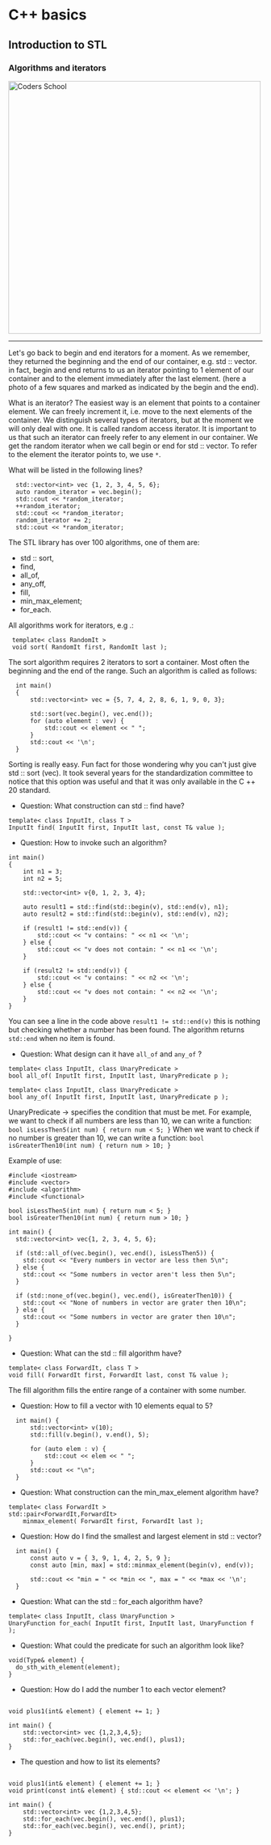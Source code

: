 <!-- .slide: data-background="#111111" -->

# C++ basics

## Introduction to STL

### Algorithms and iterators

<a href="https://coders.school">
    <img width="500" data-src="../coders_school_logo.png" alt="Coders School" class="plain">
</a>

___

Let's go back to begin and end iterators for a moment. As we remember, they returned the beginning and the end of our container, e.g. std :: vector.
in fact, begin and end returns to us an iterator pointing to 1 element of our container and to the element immediately after the last element. (here a photo of a few squares and marked as indicated by the begin and the end).

What is an iterator? The easiest way is an element that points to a container element. We can freely increment it, i.e. move to the next elements of the container. We distinguish several types of iterators, but at the moment we will only deal with one.
It is called random access iterator. It is important to us that such an iterator can freely refer to any element in our container. We get the random iterator when we call begin or end for std :: vector. To refer to the element the iterator points to, we use `*`.

What will be listed in the following lines?
```
  std::vector<int> vec {1, 2, 3, 4, 5, 6};
  auto random_iterator = vec.begin();
  std::cout << *random_iterator;
  ++random_iterator;
  std::cout << *random_iterator;
  random_iterator += 2;
  std::cout << *random_iterator;
```

The STL library has over 100 algorithms, one of them are:
  * std :: sort,
  * find,
  * all_of,
  * any_off,
  * fill,
  * min_max_element;
  * for_each.
 
 All algorithms work for iterators, e.g .:
 ```
  template< class RandomIt >
  void sort( RandomIt first, RandomIt last );
```
The sort algorithm requires 2 iterators to sort a container. Most often the beginning and the end of the range. Such an algorithm is called as follows:
```
  int main()
  {
      std::vector<int> vec = {5, 7, 4, 2, 8, 6, 1, 9, 0, 3}; 

      std::sort(vec.begin(), vec.end());
      for (auto element : vev) {
          std::cout << element << " ";
      }   
      std::cout << '\n';
  }
```
Sorting is really easy. Fun fact for those wondering why you can't just give std :: sort (vec).
It took several years for the standardization committee to notice that this option was useful and that it was only available in the C ++ 20 standard.

- Question: What construction can std :: find have?

```
template< class InputIt, class T >
InputIt find( InputIt first, InputIt last, const T& value );
```

- Question: How to invoke such an algorithm?

```
int main()
{
    int n1 = 3;
    int n2 = 5;
 
    std::vector<int> v{0, 1, 2, 3, 4};
 
    auto result1 = std::find(std::begin(v), std::end(v), n1);
    auto result2 = std::find(std::begin(v), std::end(v), n2);
 
    if (result1 != std::end(v)) {
        std::cout << "v contains: " << n1 << '\n';
    } else {
        std::cout << "v does not contain: " << n1 << '\n';
    }
 
    if (result2 != std::end(v)) {
        std::cout << "v contains: " << n2 << '\n';
    } else {
        std::cout << "v does not contain: " << n2 << '\n';
    }
}
```

You can see a line in the code above `result1 != std::end(v)` this is nothing but checking whether a number has been found.
The algorithm returns `std::end` when no item is found.

- Question: What design can it have `all_of` and `any_of` ?

```
template< class InputIt, class UnaryPredicate >
bool all_of( InputIt first, InputIt last, UnaryPredicate p );
```
```
template< class InputIt, class UnaryPredicate >
bool any_of( InputIt first, InputIt last, UnaryPredicate p );
```

UnaryPredicate -> specifies the condition that must be met. For example, we want to check if all numbers are less than 10, we can write a function: `bool isLessThen5(int num) { return num < 5; }`
When we want to check if no number is greater than 10, we can write a function: `bool isGreaterThen10(int num) { return num > 10; }`

Example of use:
```
#include <iostream>
#include <vector>
#include <algorithm>
#include <functional>

bool isLessThen5(int num) { return num < 5; }
bool isGreaterThen10(int num) { return num > 10; }

int main() {
  std::vector<int> vec{1, 2, 3, 4, 5, 6};
  
  if (std::all_of(vec.begin(), vec.end(), isLessThen5)) {
    std::cout << "Every numbers in vector are less then 5\n";
  } else {
    std::cout << "Some numbers in vector aren't less then 5\n";
  }

  if (std::none_of(vec.begin(), vec.end(), isGreaterThen10)) {
    std::cout << "None of numbers in vector are grater then 10\n";
  } else {
    std::cout << "Some numbers in vector are grater then 10\n";
  }

}
```

- Question: What can the std :: fill algorithm have?
```
template< class ForwardIt, class T >
void fill( ForwardIt first, ForwardIt last, const T& value );
```

The fill algorithm fills the entire range of a container with some number.
- Question: How to fill a vector with 10 elements equal to 5?
```
  int main() {
      std::vector<int> v(10);
      std::fill(v.begin(), v.end(), 5);

      for (auto elem : v) {
          std::cout << elem << " ";
      }
      std::cout << "\n";
  }
```

- Question: What construction can the min_max_element algorithm have?
```
template< class ForwardIt >
std::pair<ForwardIt,ForwardIt>
    minmax_element( ForwardIt first, ForwardIt last );
```
- Question: How do I find the smallest and largest element in std :: vector?
```
  int main() {
      const auto v = { 3, 9, 1, 4, 2, 5, 9 };
      const auto [min, max] = std::minmax_element(begin(v), end(v));

      std::cout << "min = " << *min << ", max = " << *max << '\n';
  }
```

- Question: What can the std :: for_each algorithm have?
```
template< class InputIt, class UnaryFunction >
UnaryFunction for_each( InputIt first, InputIt last, UnaryFunction f );
```
- Question: What could the predicate for such an algorithm look like?
```
void(Type& element) {
  do_sth_with_element(element);
}
```
- Question: How do I add the number 1 to each vector element?
```

void plus1(int& element) { element += 1; }

int main() {
    std::vector<int> vec {1,2,3,4,5};
    std::for_each(vec.begin(), vec.end(), plus1);
}
```
- The question and how to list its elements?
```

void plus1(int& element) { element += 1; }
void print(const int& element) { std::cout << element << '\n'; }

int main() {
    std::vector<int> vec {1,2,3,4,5};
    std::for_each(vec.begin(), vec.end(), plus1);
    std::for_each(vec.begin(), vec.end(), print);
}
```
